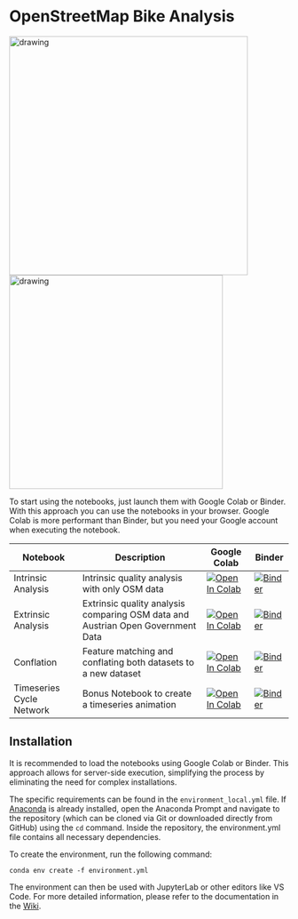 # OpenStreetMap Bike Analysis
<img src="https://i.imgur.com/ML4PBFf.jpeg" alt="drawing" width="430"/><img src="https://i.imgur.com/HB73o3U.gif" alt="drawing" width="385"/>

To start using the notebooks, just launch them with Google Colab or Binder. With this approach you can use the notebooks in your browser. Google Colab is more performant than Binder, but you need your Google account when executing the notebook.


| Notebook | Description | Google Colab | Binder |
| -------- | ----------- | ------------ | ------ |
| Intrinsic Analysis | Intrinsic quality analysis with only OSM data | <a target="_blank" href="https://colab.research.google.com/github/marcelharing/osm-bike-analysis/blob/master/Intrinsic_Analysis.ipynb"><img src="https://colab.research.google.com/assets/colab-badge.svg" alt="Open In Colab"/></a> | [![Binder](https://mybinder.org/badge_logo.svg)](https://mybinder.org/v2/gh/marcelharing/osm-bike-analysis/HEAD) |
| Extrinsic Analysis | Extrinsic quality analysis comparing OSM data and Austrian Open Government Data | <a target="_blank" href="https://colab.research.google.com/github/marcelharing/osm-bike-analysis/blob/master/Extrinsic_Analysis.ipynb"><img src="https://colab.research.google.com/assets/colab-badge.svg" alt="Open In Colab"/></a> | [![Binder](https://mybinder.org/badge_logo.svg)](https://mybinder.org/v2/gh/marcelharing/osm-bike-analysis/HEAD) |
| Conflation | Feature matching and conflating both datasets to a new dataset | <a target="_blank" href="https://colab.research.google.com/github/marcelharing/osm-bike-analysis/blob/master/Conflation.ipynb"><img src="https://colab.research.google.com/assets/colab-badge.svg" alt="Open In Colab"/></a> | [![Binder](https://mybinder.org/badge_logo.svg)](https://mybinder.org/v2/gh/marcelharing/osm-bike-analysis/HEAD) |
| Timeseries Cycle Network| Bonus Notebook to create a timeseries animation|<a target="_blank" href="https://colab.research.google.com/github/marcelharing/osm-bike-analysis/blob/master/Time_Series_Cycle_Network.ipynb"><img src="https://colab.research.google.com/assets/colab-badge.svg" alt="Open In Colab"/></a>| [![Binder](https://mybinder.org/badge_logo.svg)](https://mybinder.org/v2/gh/marcelharing/osm-bike-analysis/HEAD) |

## Installation
It is recommended to load the notebooks using Google Colab or Binder. This approach allows for server-side execution, simplifying the process by eliminating the need for complex installations.

The specific requirements can be found in the ``environment_local.yml`` file. If  [Anaconda](https://anaconda.com) is already installed, open the Anaconda Prompt and navigate to the repository (which can be cloned via Git or downloaded directly from GitHub) using the ``cd`` command. Inside the repository, the environment.yml file contains all necessary dependencies.

To create the environment, run the following command:

``conda env create -f environment.yml``

The environment can then be used with JupyterLab or other editors like VS Code. For more detailed information, please refer to the documentation in the [Wiki](https://github.com/marcelharing/osm-bike-analysis/wiki).
